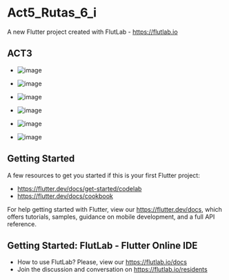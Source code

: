 # Act5_Rutas_6_i

A new Flutter project created with FlutLab - https://flutlab.io

## ACT3

- ![image](https://github.com/user-attachments/assets/93efa553-fa7f-44e6-bedb-060a4442019b)

- ![image](https://github.com/user-attachments/assets/ca80e582-79bf-4628-a2fa-7b0fc619fc2f)

- ![image](https://github.com/user-attachments/assets/b41c8eaf-43b5-4131-bfdf-862925a2fccb)

- ![image](https://github.com/user-attachments/assets/aec3f30e-b7c1-4ae7-a009-0e03ba4ce0d2)

- ![image](https://github.com/user-attachments/assets/85eb7683-98f7-40de-b753-064c4909810a)

- ![image](https://github.com/user-attachments/assets/dd63731e-57bd-40fa-8fa6-cb6c321c0a03)



## Getting Started

A few resources to get you started if this is your first Flutter project:

- https://flutter.dev/docs/get-started/codelab
- https://flutter.dev/docs/cookbook

For help getting started with Flutter, view our
https://flutter.dev/docs, which offers tutorials,
samples, guidance on mobile development, and a full API reference.

## Getting Started: FlutLab - Flutter Online IDE

- How to use FlutLab? Please, view our https://flutlab.io/docs
- Join the discussion and conversation on https://flutlab.io/residents
